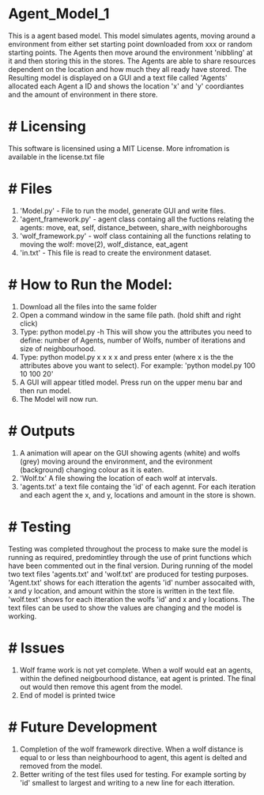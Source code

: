 # Agent_Model_1
This is a agent based model. This model simulates agents, moving around a environment from either set starting point downloaded from xxx 
or random starting points. The Agents then move around the environment 'nibbling' at it and then storing this in the stores. The Agents are able
to share resources dependent on the location and how much they all ready have stored. The Resulting model is displayed on a GUI and a text file called 
'Agents' allocated each Agent a ID and shows the location 'x' and 'y' coordiantes and the amount of environment in there store. 

# # Licensing 
This software is licensined using a MIT License. More infromation is available in the license.txt file 


# # Files 
1) 'Model.py' - File to run the model, generate GUI and write files. 
2) 'agent_framework.py' - agent class containg all the fuctions relating the agents: move, eat, self, distance_between, share_with neighboroughs
3) 'wolf_framework.py' - wolf class containing all the functions relating to moving the wolf: move(2), wolf_distance, eat_agent 
4) 'in.txt' - This file is read to create the environment dataset. 


# # How to Run the Model:
1) Download all the files into the same folder
2) Open a command window in the same file path. (hold shift and right click)
3) Type: python model.py -h  This will show you the attributes you need to define: number of Agents, number of Wolfs, number of iterations and size of neighbourhood. 
4) Type: python model.py x x x x  and press enter  (where x is the the attributes above you want to select). For example: 'python model.py 100 10 100 20'
5) A GUI will appear titled model. Press run on the upper menu bar and then run model.
6) The Model will now run. 

# # Outputs 
1) A animation will apear on the GUI showing agents (white) and wolfs (grey) moving around the environment, and the evironment (background) changing colour as it is eaten.
2) 'Wolf.tx' A file showing the location of each wolf at intervals. 
3) 'agents.txt' a text file containg the 'id' of each agennt. For each iteration and each agent the x, and y, locations and amount in the store is shown. 

# # Testing 
Testing was completed throughout the process to make sure the model is running as required, predomintley through the use of print functions which have been commented out in the final version.
During running of the model two text files 'agents.txt' and 'wolf.txt' are produced for testing purposes.
'Agent.txt' shows for  each itteration the  agents  'id' number assocaited with, x and y location, and amount within the store is written in the text file. 
'wolf.text' shows for each itteration the wolfs 'id' and x and y locations.
The text files can be used to show the values are changing and the model is working.

# # Issues 
1) Wolf frame work is not yet complete. When a wolf would eat an agents, within the defined neigbourhood distance, eat agent is printed. The final out would then remove this agent from the model. 
2) End of model is printed twice

# # Future Development 
1) Completion of the wolf framework directive. When a wolf distance is equal to or less than neighbourhood to agent, this agent is delted and removed from the model. 
2) Better writing of the test files used for testing. For example sorting by 'id' smallest to largest and writing to a new line for each itteration. 
